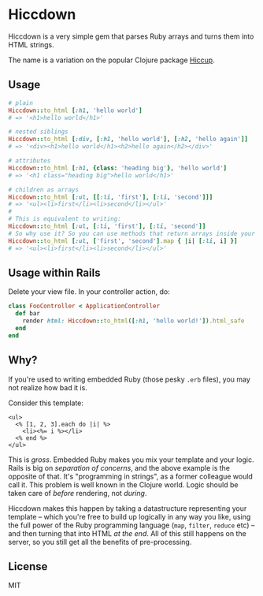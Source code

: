 # Hiccdown

Hiccdown is a very simple gem that parses Ruby arrays and turns them into HTML strings.

The name is a variation on the popular Clojure package [Hiccup](https://github.com/weavejester/hiccup).

## Usage

```ruby
# plain
Hiccdown::to_html [:h1, 'hello world']
# => '<h1>hello world</h1>'

# nested siblings
Hiccdown::to_html [:div, [:h1, 'hello world'], [:h2, 'hello again']]
# => '<div><h1>hello world</h1><h2>hello again</h2></div>'

# attributes
Hiccdown::to_html [:h1, {class: 'heading big'}, 'hello world']
# => '<h1 class="heading big">hello world</h1>'

# children as arrays
Hiccdown::to_html [:ul, [[:li, 'first'], [:li, 'second']]]
# => '<ul><li>first</li><li>second</li></ul>'
#
# This is equivalent to writing:
Hiccdown::to_html [:ul, [:li, 'first'], [:li, 'second']]
# So why use it? So you can use methods that return arrays inside your hiccdown structure without having to use the splat operator every time:
Hiccdown::to_html [:ul, ['first', 'second'].map { |i| [:li, i] }]
# => '<ul><li>first</li><li>second</li></ul>'
```

## Usage within Rails

Delete your view file. In your controller action, do:

```ruby
class FooController < ApplicationController
  def bar
    render html: Hiccdown::to_html([:h1, 'hello world!']).html_safe
  end
end
```

## Why?

If you're used to writing embedded Ruby (those pesky `.erb` files), you may not realize how bad it is.

Consider this template:

```erb
<ul>
  <% [1, 2, 3].each do |i| %>
    <li><%= i %></li>
  <% end %>
</ul>
```

This is *gross*. Embedded Ruby makes you mix your template and your logic. Rails is big on *separation of concerns*, and the above example is the opposite of that. It's "programming in strings", as a former colleague would call it. This problem is well known in the Clojure world. Logic should be taken care of *before* rendering, not *during*.

Hiccdown makes this happen by taking a datastructure representing your template – which you're free to build up logically in any way you like, using the full power of the Ruby programming language (`map`, `filter`, `reduce` etc) – and then turning that into HTML *at the end*. All of this still happens on the server, so you still get all the benefits of pre-processing.

## License

MIT
